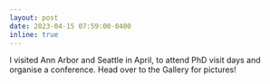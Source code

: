 ```yaml
---
layout: post
date: 2023-04-15 07:59:00-0400
inline: true
---
```


I visited Ann Arbor and Seattle in April, to attend PhD visit days and organise a conference. Head over to the Gallery for pictures! 
